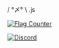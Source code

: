 / °〆° \ .js

<a href="https://info.flagcounter.com/wugL"><img src="https://s05.flagcounter.com/count2/wugL/bg_FFFFFF/txt_000000/border_CCCCCC/columns_2/maxflags_10/viewers_0/labels_1/pageviews_1/flags_0/percent_0/" alt="Flag Counter" border="0"></a>


[![Discord](https://img.shields.io/discord/1203767982157733888)](https://discord.gg/QMK6YAZ2UQ)


